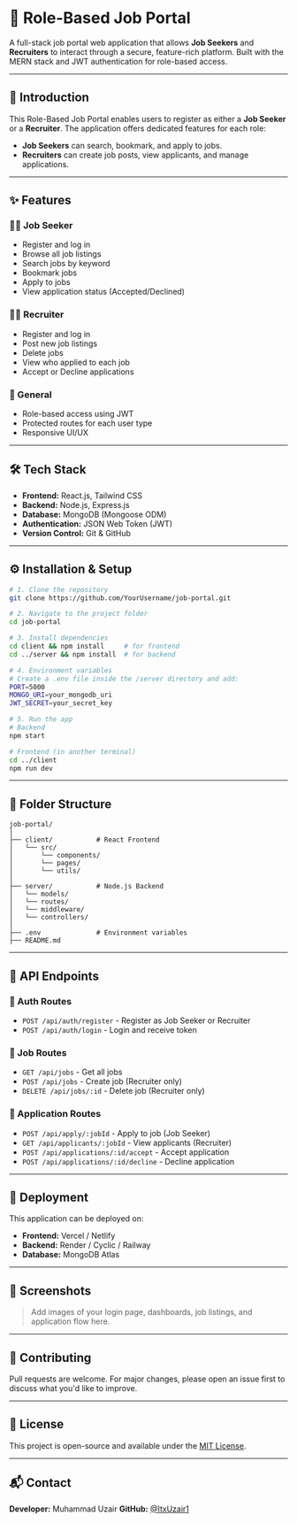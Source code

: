 
# 💼 Role-Based Job Portal

A full-stack job portal web application that allows **Job Seekers** and **Recruiters** to interact through a secure, feature-rich platform. Built with the MERN stack and JWT authentication for role-based access.

---

## 📌 Introduction

This Role-Based Job Portal enables users to register as either a **Job Seeker** or a **Recruiter**. The application offers dedicated features for each role:

* **Job Seekers** can search, bookmark, and apply to jobs.
* **Recruiters** can create job posts, view applicants, and manage applications.

---

## ✨ Features

### 👨‍💼 Job Seeker

* Register and log in
* Browse all job listings
* Search jobs by keyword
* Bookmark jobs
* Apply to jobs
* View application status (Accepted/Declined)

### 🧑‍💼 Recruiter

* Register and log in
* Post new job listings
* Delete jobs
* View who applied to each job
* Accept or Decline applications

### 🔐 General

* Role-based access using JWT
* Protected routes for each user type
* Responsive UI/UX

---

## 🛠️ Tech Stack

* **Frontend:** React.js, Tailwind CSS
* **Backend:** Node.js, Express.js
* **Database:** MongoDB (Mongoose ODM)
* **Authentication:** JSON Web Token (JWT)
* **Version Control:** Git & GitHub

---

## ⚙️ Installation & Setup

```bash
# 1. Clone the repository
git clone https://github.com/YourUsername/job-portal.git

# 2. Navigate to the project folder
cd job-portal

# 3. Install dependencies
cd client && npm install     # for frontend
cd ../server && npm install  # for backend

# 4. Environment variables
# Create a .env file inside the /server directory and add:
PORT=5000
MONGO_URI=your_mongodb_uri
JWT_SECRET=your_secret_key

# 5. Run the app
# Backend
npm start

# Frontend (in another terminal)
cd ../client
npm run dev
```

---

## 📁 Folder Structure

```
job-portal/
│
├── client/           # React Frontend
│   └── src/
│       └── components/
│       └── pages/
│       └── utils/
│
├── server/           # Node.js Backend
│   └── models/
│   └── routes/
│   └── middleware/
│   └── controllers/
│
├── .env              # Environment variables
├── README.md
```

---

## 📡 API Endpoints

### 🔐 Auth Routes

* `POST /api/auth/register` - Register as Job Seeker or Recruiter
* `POST /api/auth/login` - Login and receive token

### 🧳 Job Routes

* `GET /api/jobs` - Get all jobs
* `POST /api/jobs` - Create job (Recruiter only)
* `DELETE /api/jobs/:id` - Delete job (Recruiter only)

### 📝 Application Routes

* `POST /api/apply/:jobId` - Apply to job (Job Seeker)
* `GET /api/applicants/:jobId` - View applicants (Recruiter)
* `POST /api/applications/:id/accept` - Accept application
* `POST /api/applications/:id/decline` - Decline application

---

## 🚀 Deployment

This application can be deployed on:

* **Frontend:** Vercel / Netlify
* **Backend:** Render / Cyclic / Railway
* **Database:** MongoDB Atlas

---

## 📸 Screenshots

> Add images of your login page, dashboards, job listings, and application flow here.

---

## 🤝 Contributing

Pull requests are welcome. For major changes, please open an issue first to discuss what you'd like to improve.

---

## 📄 License

This project is open-source and available under the [MIT License](LICENSE).

---

## 📬 Contact

**Developer:** Muhammad Uzair
**GitHub:** [@ItxUzair1](https://github.com/ItxUzair1)


